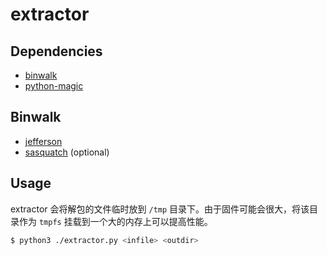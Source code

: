 # extractor

## Dependencies

* [binwalk](https://github.com/ReFirmLabs/binwalk)
* [python-magic](https://github.com/ahupp/python-magic)

## Binwalk

* [jefferson](https://github.com/sviehb/jefferson)
* [sasquatch](https://github.com/firmadyne/sasquatch) (optional)

## Usage

extractor 会将解包的文件临时放到 `/tmp` 目录下。由于固件可能会很大，将该目录作为 `tmpfs` 挂载到一个大的内存上可以提高性能。

```sh
$ python3 ./extractor.py <infile> <outdir>
```
